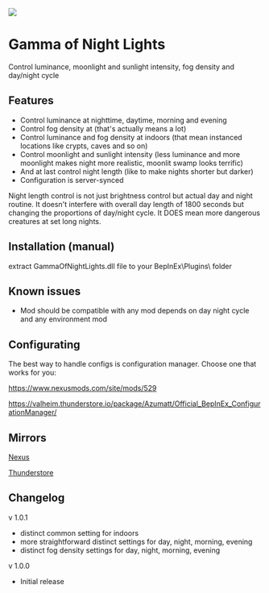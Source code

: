 ![](https://staticdelivery.nexusmods.com/mods/3667/images/headers/2526_1694896097.jpg)

# Gamma of Night Lights
Control luminance, moonlight and sunlight intensity, fog density and day/night cycle

## Features
* Control luminance at nighttime, daytime, morning and evening
* Control fog density at (that's actually means a lot)
* Control luminance and fog density at indoors (that mean instanced locations like crypts, caves and so on)
* Control moonlight and sunlight intensity (less luminance and more moonlight makes night more realistic, moonlit swamp looks terrific)
* And at last control night length (like to make nights shorter but darker)
* Configuration is server-synced

Night length control is not just brightness control but actual day and night routine. It doesn't interfere with overall day length of 1800 seconds but changing the proportions of day/night cycle. It DOES mean more dangerous creatures at set long nights.

## Installation (manual)
extract GammaOfNightLights.dll file to your BepInEx\Plugins\ folder

## Known issues
* Mod should be compatible with any mod depends on day night cycle and any environment mod

## Configurating
The best way to handle configs is configuration manager. Choose one that works for you:

https://www.nexusmods.com/site/mods/529

https://valheim.thunderstore.io/package/Azumatt/Official_BepInEx_ConfigurationManager/

## Mirrors
[Nexus](https://www.nexusmods.com/valheim/mods/2526)

[Thunderstore](https://valheim.thunderstore.io/package/shudnal/GammaOfNightLights/)

## Changelog

v 1.0.1
* distinct common setting for indoors
* more straightforward distinct settings for day, night, morning, evening
* distinct fog density settings for day, night, morning, evening

v 1.0.0
* Initial release